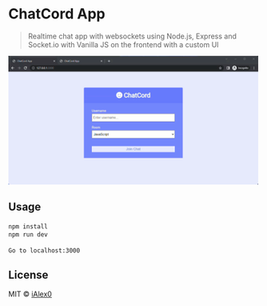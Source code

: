 # ChatCord App

> Realtime chat app with websockets using Node.js, Express and Socket.io with Vanilla JS on the frontend with a custom UI

<img src="images/giphy.gif" width="500"/>


## Usage
```
npm install
npm run dev

Go to localhost:3000
```

## License

MIT © [iAlex0](https://github.com/ialex0)